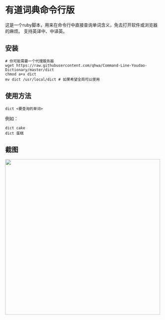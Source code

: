 # 有道词典命令行版

这是一个ruby脚本，用来在命令行中直接查询单词含义，免去打开软件或浏览器的麻烦。
支持英译中、中译英。

## 安装

```shell
# 你可能需要一个代理服务器
wget https://raw.githubusercontent.com/qhwa/Command-Line-Youdao-Dictionary/master/dict
chmod a+x dict
mv dict /usr/local/dict # 如果希望全局可以使用
```

## 使用方法

```shell
dict <要查询的单词>
```

例如：

```shell
dict cake
dict 蛋糕
```

## 截图

<img src="https://user-images.githubusercontent.com/43009/29802165-4153d614-8ca6-11e7-823a-08f89553afdd.png" width="500" />

